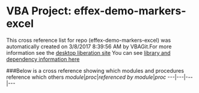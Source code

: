 # VBA Project: effex-demo-markers-excel
This cross reference list for repo (effex-demo-markers-excel) was automatically created on 3/8/2017 8:39:56 AM by VBAGit.For more information see the [desktop liberation site](http://ramblings.mcpher.com/Home/excelquirks/drivesdk/gettinggithubready "desktop liberation")
You can see [library and dependency information here](dependencies.md)

###Below is a cross reference showing which modules and procedures reference which others
*module*|*proc*|*referenced by module*|*proc*
---|---|---|---
